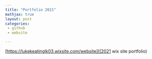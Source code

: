 ```yaml
---
title: "Portfolio 2021"
mathjax: true
layout: post
categories:
 - github
 - website

---
```


[https://lukekeatinglk03.wixsite.com/website]((2021 wix site portfolio)
